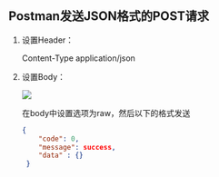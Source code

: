 ## Postman发送JSON格式的POST请求

1. 设置Header：

    Content-Type application/json

2. 设置Body：

    ![](https://raw.githubusercontent.com/HurleyJames/ImageHosting/master/Untitled.png)

    在body中设置选项为raw，然后以下的格式发送

    ```json
    {
     	"code": 0,
     	"message": success,
     	"data" : {}
     }
    ```